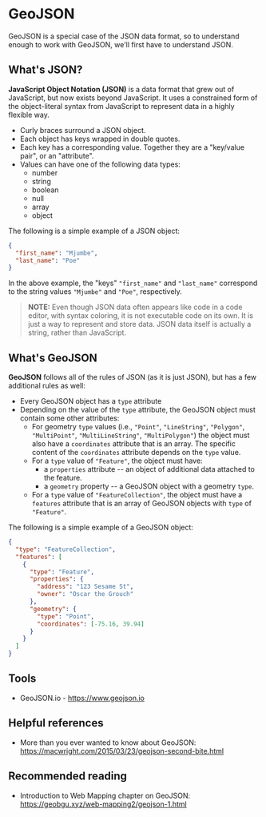 # GeoJSON

GeoJSON is a special case of the JSON data format, so to understand enough to work with GeoJSON, we'll first have to understand JSON.

## What's JSON?
**JavaScript Object Notation (JSON)** is a data format that grew out of JavaScript, but now exists beyond JavaScript. It uses a constrained form of the object-literal syntax from JavaScript to represent data in a highly flexible way.

* Curly braces surround a JSON object.
* Each object has keys wrapped in double quotes.
* Each key has a corresponding value. Together they are a "key/value pair", or an "attribute".
* Values can have one of the following data types:
  - number
  - string
  - boolean
  - null
  - array
  - object

The following is a simple example of a JSON object:
```json
{
  "first_name": "Mjumbe",
  "last_name": "Poe"
}
```

In the above example, the "keys" `"first_name"` and `"last_name"` correspond to the string values `"Mjumbe"` and `"Poe"`, respectively.

> **NOTE:** Even though JSON data often appears like code in a code editor, with syntax coloring, it is not executable code on its own. It is just a way to represent and store data. JSON data itself is actually a string, rather than JavaScript.

## What's GeoJSON
**GeoJSON** follows all of the rules of JSON (as it is just JSON), but has a few additional rules as well:

* Every GeoJSON object has a `type` attribute
* Depending on the value of the `type` attribute, the GeoJSON object must contain some other attributes:
  * For geometry `type` values (i.e., `"Point"`, `"LineString"`, `"Polygon"`, `"MultiPoint"`, `"MultiLineString"`, `"MultiPolygon"`) the object must also have a `coordinates` attribute that is an array. The specific content of the `coordinates` attribute depends on the `type` value.
  * For a `type` value of `"Feature"`, the object must have:
    * a `properties` attribute -- an object of additional data attached to the feature.
    * a `geometry` property -- a GeoJSON object with a geometry `type`.
  * For a `type` value of `"FeatureCollection"`, the object must have a `features` attribute that is an array of GeoJSON objects with `type` of `"Feature"`.

The following is a simple example of a GeoJSON object:
```json
{
  "type": "FeatureCollection",
  "features": [
    {
      "type": "Feature",
      "properties": {
        "address": "123 Sesame St",
        "owner": "Oscar the Grouch"
      },
      "geometry": {
        "type": "Point",
        "coordinates": [-75.16, 39.94]
      }
    }
  ]
}
```

## Tools
* GeoJSON.io - https://www.geojson.io

## Helpful references
* More than you ever wanted to know about GeoJSON: https://macwright.com/2015/03/23/geojson-second-bite.html

## Recommended reading
* Introduction to Web Mapping chapter on GeoJSON: https://geobgu.xyz/web-mapping2/geojson-1.html
